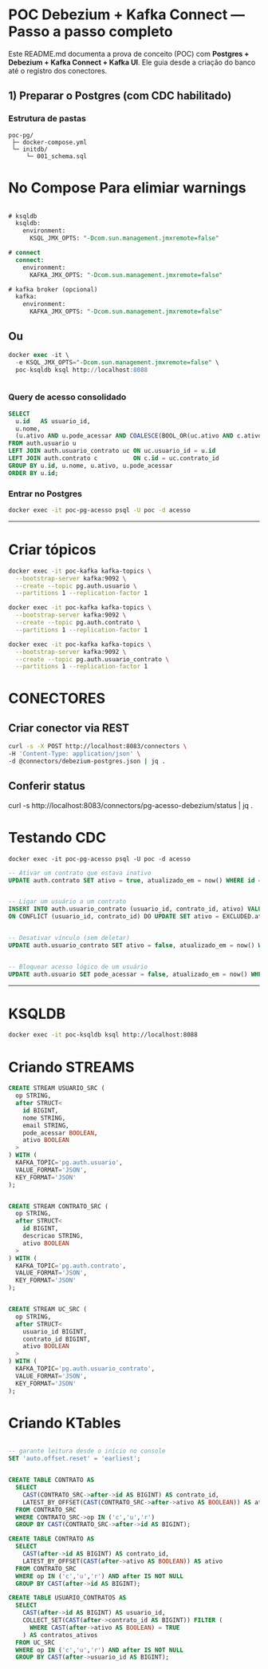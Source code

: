 # POC Debezium + Kafka Connect — Passo a passo completo

Este README.md documenta a prova de conceito (POC) com **Postgres + Debezium + Kafka Connect + Kafka UI**. Ele guia desde a criação do banco até o registro dos conectores.

## 1) Preparar o Postgres (com CDC habilitado)

### Estrutura de pastas
```
poc-pg/
 ├─ docker-compose.yml
 └─ initdb/
     └─ 001_schema.sql
```

# No Compose Para elimiar warnings 
```sql

# ksqldb
  ksqldb:
    environment:
      KSQL_JMX_OPTS: "-Dcom.sun.management.jmxremote=false"

# connect
  connect:
    environment:
      KAFKA_JMX_OPTS: "-Dcom.sun.management.jmxremote=false"

# kafka broker (opcional)
  kafka:
    environment:
      KAFKA_JMX_OPTS: "-Dcom.sun.management.jmxremote=false"
```
## Ou
```sql
docker exec -it \
  -e KSQL_JMX_OPTS="-Dcom.sun.management.jmxremote=false" \
  poc-ksqldb ksql http://localhost:8088



```




### Query de acesso consolidado
```sql
SELECT
  u.id   AS usuario_id,
  u.nome,
  (u.ativo AND u.pode_acessar AND COALESCE(BOOL_OR(uc.ativo AND c.ativo), FALSE)) AS acesso
FROM auth.usuario u
LEFT JOIN auth.usuario_contrato uc ON uc.usuario_id = u.id
LEFT JOIN auth.contrato c          ON c.id = uc.contrato_id
GROUP BY u.id, u.nome, u.ativo, u.pode_acessar
ORDER BY u.id;
```
### Entrar no Postgres
```bash
docker exec -it poc-pg-acesso psql -U poc -d acesso
```
---

# Criar tópicos 
```bash
docker exec -it poc-kafka kafka-topics \
  --bootstrap-server kafka:9092 \
  --create --topic pg.auth.usuario \
  --partitions 1 --replication-factor 1

docker exec -it poc-kafka kafka-topics \
  --bootstrap-server kafka:9092 \
  --create --topic pg.auth.contrato \
  --partitions 1 --replication-factor 1

docker exec -it poc-kafka kafka-topics \
  --bootstrap-server kafka:9092 \
  --create --topic pg.auth.usuario_contrato \
  --partitions 1 --replication-factor 1
```


# CONECTORES

## Criar conector via REST
```bash
curl -s -X POST http://localhost:8083/connectors \
-H 'Content-Type: application/json' \
-d @connectors/debezium-postgres.json | jq .
```
## Conferir status
curl -s http://localhost:8083/connectors/pg-acesso-debezium/status | jq .

# Testando CDC
```
docker exec -it poc-pg-acesso psql -U poc -d acesso
```
```sql
-- Ativar um contrato que estava inativo
UPDATE auth.contrato SET ativo = true, atualizado_em = now() WHERE id = 2;


-- Ligar um usuário a um contrato
INSERT INTO auth.usuario_contrato (usuario_id, contrato_id, ativo) VALUES (2, 1, true)
ON CONFLICT (usuario_id, contrato_id) DO UPDATE SET ativo = EXCLUDED.ativo, atualizado_em = now();


-- Desativar vínculo (sem deletar)
UPDATE auth.usuario_contrato SET ativo = false, atualizado_em = now() WHERE usuario_id = 1 AND contrato_id = 2;


-- Bloquear acesso lógico de um usuário
UPDATE auth.usuario SET pode_acessar = false, atualizado_em = now() WHERE id = 1;
```
---



# KSQLDB

```bash
docker exec -it poc-ksqldb ksql http://localhost:8088
```
# Criando STREAMS
```sql
CREATE STREAM USUARIO_SRC (
  op STRING,
  after STRUCT<
    id BIGINT,
    nome STRING,
    email STRING,
    pode_acessar BOOLEAN,
    ativo BOOLEAN
  >
) WITH (
  KAFKA_TOPIC='pg.auth.usuario',
  VALUE_FORMAT='JSON',
  KEY_FORMAT='JSON'
);


CREATE STREAM CONTRATO_SRC (
  op STRING,
  after STRUCT<
    id BIGINT,
    descricao STRING,
    ativo BOOLEAN
  >
) WITH (
  KAFKA_TOPIC='pg.auth.contrato',
  VALUE_FORMAT='JSON',
  KEY_FORMAT='JSON'
);


CREATE STREAM UC_SRC (
  op STRING,
  after STRUCT<
    usuario_id BIGINT,
    contrato_id BIGINT,
    ativo BOOLEAN
  >
) WITH (
  KAFKA_TOPIC='pg.auth.usuario_contrato',
  VALUE_FORMAT='JSON',
  KEY_FORMAT='JSON'
);

```


# Criando KTables
```sql

-- garante leitura desde o início no console
SET 'auto.offset.reset' = 'earliest';


CREATE TABLE CONTRATO AS
  SELECT
    CAST(CONTRATO_SRC->after->id AS BIGINT) AS contrato_id,
    LATEST_BY_OFFSET(CAST(CONTRATO_SRC->after->ativo AS BOOLEAN)) AS ativo
  FROM CONTRATO_SRC
  WHERE CONTRATO_SRC->op IN ('c','u','r')
  GROUP BY CAST(CONTRATO_SRC->after->id AS BIGINT);

CREATE TABLE CONTRATO AS
  SELECT
    CAST(after->id AS BIGINT) AS contrato_id,
    LATEST_BY_OFFSET(CAST(after->ativo AS BOOLEAN)) AS ativo
  FROM CONTRATO_SRC
  WHERE op IN ('c','u','r') AND after IS NOT NULL
  GROUP BY CAST(after->id AS BIGINT);

CREATE TABLE USUARIO_CONTRATOS AS
  SELECT
    CAST(after->id AS BIGINT) AS usuario_id,
    COLLECT_SET(CAST(after->contrato_id AS BIGINT)) FILTER (
      WHERE CAST(after->ativo AS BOOLEAN) = TRUE
    ) AS contratos_ativos
  FROM UC_SRC
  WHERE op IN ('c','u','r') AND after IS NOT NULL
  GROUP BY CAST(after->usuario_id AS BIGINT);


```
